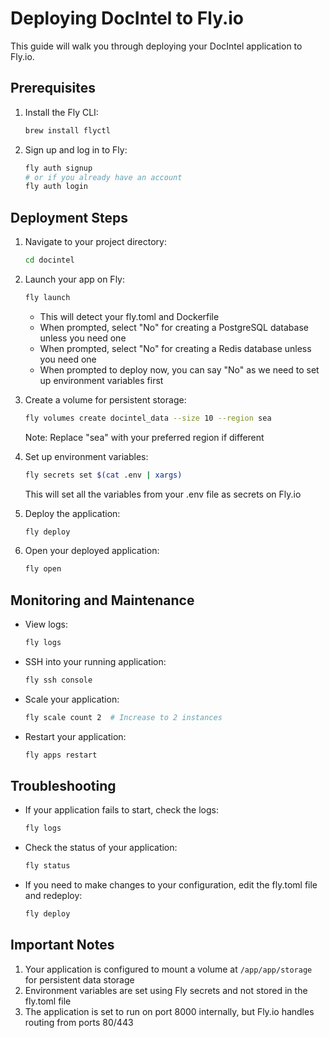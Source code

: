 # Deploying DocIntel to Fly.io

This guide will walk you through deploying your DocIntel application to Fly.io.

## Prerequisites

1. Install the Fly CLI:
   ```bash
   brew install flyctl
   ```

2. Sign up and log in to Fly:
   ```bash
   fly auth signup
   # or if you already have an account
   fly auth login
   ```

## Deployment Steps

1. Navigate to your project directory:
   ```bash
   cd docintel
   ```

2. Launch your app on Fly:
   ```bash
   fly launch
   ```
   - This will detect your fly.toml and Dockerfile
   - When prompted, select "No" for creating a PostgreSQL database unless you need one
   - When prompted, select "No" for creating a Redis database unless you need one
   - When prompted to deploy now, you can say "No" as we need to set up environment variables first

3. Create a volume for persistent storage:
   ```bash
   fly volumes create docintel_data --size 10 --region sea
   ```
   Note: Replace "sea" with your preferred region if different

4. Set up environment variables:
   ```bash
   fly secrets set $(cat .env | xargs)
   ```
   This will set all the variables from your .env file as secrets on Fly.io

5. Deploy the application:
   ```bash
   fly deploy
   ```

6. Open your deployed application:
   ```bash
   fly open
   ```

## Monitoring and Maintenance

- View logs:
  ```bash
  fly logs
  ```

- SSH into your running application:
  ```bash
  fly ssh console
  ```

- Scale your application:
  ```bash
  fly scale count 2  # Increase to 2 instances
  ```

- Restart your application:
  ```bash
  fly apps restart
  ```

## Troubleshooting

- If your application fails to start, check the logs:
  ```bash
  fly logs
  ```

- Check the status of your application:
  ```bash
  fly status
  ```

- If you need to make changes to your configuration, edit the fly.toml file and redeploy:
  ```bash
  fly deploy
  ```

## Important Notes

1. Your application is configured to mount a volume at `/app/app/storage` for persistent data storage
2. Environment variables are set using Fly secrets and not stored in the fly.toml file
3. The application is set to run on port 8000 internally, but Fly.io handles routing from ports 80/443 